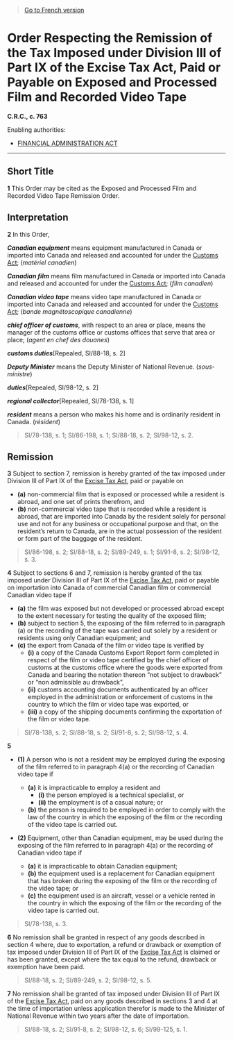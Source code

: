> [Go to French version](/fr/Règlements/Codification%20des%20règlements%20du%20Canada/701-800/C.R.C.,%20ch.%20763.md)

# Order Respecting the Remission of the Tax Imposed under Division III of Part IX of the Excise Tax Act, Paid or Payable on Exposed and Processed Film and Recorded Video Tape

**C.R.C., c. 763**

Enabling authorities: 
- [FINANCIAL ADMINISTRATION ACT](/en/Acts/Revised%20Statutes%20of%20Canada/F/F-11.md)

----------



## Short Title


**1** This Order may be cited as the Exposed and Processed Film and Recorded Video Tape Remission Order.




## Interpretation


**2** In this Order,

***Canadian equipment*** means equipment manufactured in Canada or imported into Canada and released and accounted for under the [Customs Act](/en/Acts/Statutes%20of%20Canada/1985/c.%201%20(2nd%20Supp.).md); (*matériel canadien*)

***Canadian film*** means film manufactured in Canada or imported into Canada and released and accounted for under the [Customs Act](/en/Acts/Statutes%20of%20Canada/1985/c.%201%20(2nd%20Supp.).md); (*film canadien*)

***Canadian video tape*** means video tape manufactured in Canada or imported into Canada and released and accounted for under the [Customs Act](/en/Acts/Statutes%20of%20Canada/1985/c.%201%20(2nd%20Supp.).md); (*bande magnétoscopique canadienne*)

***chief officer of customs***, with respect to an area or place, means the manager of the customs office or customs offices that serve that area or place; (*agent en chef des douanes*)

***customs duties***[Repealed, SI/88-18, s. 2]

***Deputy Minister*** means the Deputy Minister of National Revenue. (*sous-ministre*)

***duties***[Repealed, SI/98-12, s. 2]

***regional collector***[Repealed, SI/78-138, s. 1]

***resident*** means a person who makes his home and is ordinarily resident in Canada. (*résident*) 
> SI/78-138, s. 1; SI/86-198, s. 1; SI/88-18, s. 2; SI/98-12, s. 2.





## Remission


**3** Subject to section 7, remission is hereby granted of the tax imposed under Division III of Part IX of the [Excise Tax Act](/en/Acts/Revised%20Statutes%20of%20Canada/E/E-15.md), paid or payable on
- **(a)** non-commercial film that is exposed or processed while a resident is abroad, and one set of prints therefrom, and
- **(b)** non-commercial video tape that is recorded while a resident is abroad,
that are imported into Canada by the resident solely for personal use and not for any business or occupational purpose and that, on the resident’s return to Canada, are in the actual possession of the resident or form part of the baggage of the resident.
> SI/86-198, s. 2; SI/88-18, s. 2; SI/89-249, s. 1; SI/91-8, s. 2; SI/98-12, s. 3.




**4** Subject to sections 6 and 7, remission is hereby granted of the tax imposed under Division III of Part IX of the [Excise Tax Act](/en/Acts/Revised%20Statutes%20of%20Canada/E/E-15.md), paid or payable on importation into Canada of commercial Canadian film or commercial Canadian video tape if
- **(a)** the film was exposed but not developed or processed abroad except to the extent necessary for testing the quality of the exposed film;
- **(b)** subject to section 5, the exposing of the film referred to in paragraph (a) or the recording of the tape was carried out solely by a resident or residents using only Canadian equipment; and
- **(c)** the export from Canada of the film or video tape is verified by
	- **(i)** a copy of the Canada Customs Export Report form completed in respect of the film or video tape certified by the chief officer of customs at the customs office where the goods were exported from Canada and bearing the notation thereon “not subject to drawback” or “non admissible au drawback”,
	- **(ii)** customs accounting documents authenticated by an officer employed in the administration or enforcement of customs in the country to which the film or video tape was exported, or
	- **(iii)** a copy of the shipping documents confirming the exportation of the film or video tape.
> SI/78-138, s. 2; SI/88-18, s. 2; SI/91-8, s. 2; SI/98-12, s. 4.




**5** 

- **(1)** A person who is not a resident may be employed during the exposing of the film referred to in paragraph 4(a) or the recording of Canadian video tape if
	- **(a)** it is impracticable to employ a resident and
		- **(i)** the person employed is a technical specialist, or
		- **(ii)** the employment is of a casual nature; or
	- **(b)** the person is required to be employed in order to comply with the law of the country in which the exposing of the film or the recording of the video tape is carried out.

- **(2)** Equipment, other than Canadian equipment, may be used during the exposing of the film referred to in paragraph 4(a) or the recording of Canadian video tape if
	- **(a)** it is impracticable to obtain Canadian equipment;
	- **(b)** the equipment used is a replacement for Canadian equipment that has broken during the exposing of the film or the recording of the video tape; or
	- **(c)** the equipment used is an aircraft, vessel or a vehicle rented in the country in which the exposing of the film or the recording of the video tape is carried out.
> SI/78-138, s. 3.




**6** No remission shall be granted in respect of any goods described in section 4 where, due to exportation, a refund or drawback or exemption of tax imposed under Division III of Part IX of the [Excise Tax Act](/en/Acts/Revised%20Statutes%20of%20Canada/E/E-15.md) is claimed or has been granted, except where the tax equal to the refund, drawback or exemption have been paid.
> SI/88-18, s. 2; SI/89-249, s. 2; SI/98-12, s. 5.




**7** No remission shall be granted of tax imposed under Division III of Part IX of the [Excise Tax Act](/en/Acts/Revised%20Statutes%20of%20Canada/E/E-15.md), paid on any goods described in sections 3 and 4 at the time of importation unless application therefor is made to the Minister of National Revenue within two years after the date of importation.
> SI/88-18, s. 2; SI/91-8, s. 2; SI/98-12, s. 6; SI/99-125, s. 1.



